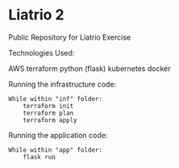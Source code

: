 # Liatrio 2
Public Repository for Liatrio Exercise 


Technologies Used:

AWS 
terraform 
python (flask)
kubernetes
docker

Running the infrastructure code:
    
    While within "inf" folder:
        terraform init
        terraform plan
        terraform apply



Running the application code:

    While within "app" folder:
        flask run

